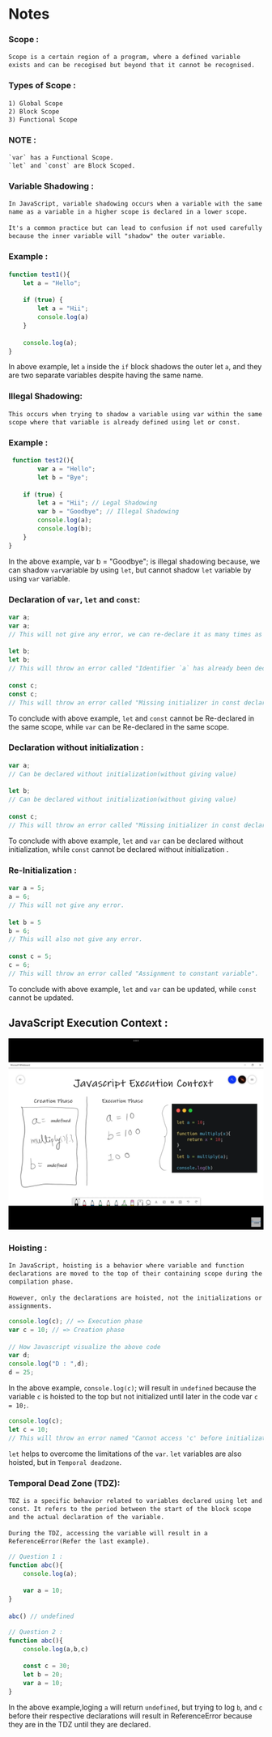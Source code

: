 # Notes

### Scope : 
    Scope is a certain region of a program, where a defined variable exists and can be recogised but beyond that it cannot be recognised.

### Types of Scope :
    1) Global Scope
    2) Block Scope
    3) Functional Scope 

### NOTE : 
    `var` has a Functional Scope.
    `let` and `const` are Block Scoped.

### Variable Shadowing :
    In JavaScript, variable shadowing occurs when a variable with the same name as a variable in a higher scope is declared in a lower scope.

    It's a common practice but can lead to confusion if not used carefully because the inner variable will "shadow" the outer variable.

### Example : 
```javascript
function test1(){
    let a = "Hello";

    if (true) {
        let a = "Hii";
        console.log(a)
    }

    console.log(a);    
}
```
In above example, let `a` inside the `if` block shadows the outer let `a`, and they are two separate variables despite having the same name.

### Illegal Shadowing:
    This occurs when trying to shadow a variable using var within the same scope where that variable is already defined using let or const.

### Example : 
```javascript
 function test2(){
        var a = "Hello";
        let b = "Bye";

    if (true) {
        let a = "Hii"; // Legal Shadowing
        var b = "Goodbye"; // Illegal Shadowing
        console.log(a);
        console.log(b);
    }
}
```
In the above example, var b = "Goodbye"; is illegal shadowing because, we can shadow `var`variable by using `let`, but cannot shadow `let` variable by using `var` variable.

### Declaration of `var`, `let` and `const`:

```javascript
var a;
var a;
// This will not give any error, we can re-declare it as many times as we want.

let b;
let b;
// This will throw an error called "Identifier `a` has already been declared".

const c;
const c;
// This will throw an error called "Missing initializer in const declaration".
```
To conclude with above example, `let` and `const` cannot be Re-declared in the same scope, while `var` can be Re-declared in the same scope.

### Declaration without initialization :

```javascript
var a;
// Can be declared without initialization(without giving value)

let b;
// Can be declared without initialization(without giving value)

const c;
// This will throw an error called "Missing initializer in const declaration".
```
To conclude with above example, `let` and `var` can be declared without initialization, while `const` cannot be declared without initialization .

### Re-Initialization : 

```javascript
var a = 5;
a = 6;
// This will not give any error.

let b = 5
b = 6;
// This will also not give any error.

const c = 5;
c = 6;
// This will throw an error called "Assignment to constant variable".
```
To conclude with above example, `let` and `var` can be updated, while `const` cannot be updated.

## JavaScript Execution Context : 
<img src="./ExecutionContext.PNG" />

### Hoisting : 
    In JavaScript, hoisting is a behavior where variable and function declarations are moved to the top of their containing scope during the compilation phase.

    However, only the declarations are hoisted, not the initializations or assignments.

```javascript
console.log(c); // => Execution phase
var c = 10; // => Creation phase

// How Javascript visualize the above code
var d;
console.log("D : ",d);
d = 25;
```
In the above example, `console.log(c)`; will result in `undefined` because the variable `c` is hoisted to the top but not initialized until later in the code var `c = 10;`.

```javascript
console.log(c);
let c = 10;
// This will throw an error named "Cannot access 'c' before initialization".
```
`let` helps to overcome the limitations of the `var`.     `let` variables are also hoisted, but in `Temporal deadzone`.

### Temporal Dead Zone (TDZ):
    TDZ is a specific behavior related to variables declared using let and const. It refers to the period between the start of the block scope and the actual declaration of the variable.

    During the TDZ, accessing the variable will result in a ReferenceError(Refer the last example).

```javascript
// Question 1 : 
function abc(){
    console.log(a);

    var a = 10;
}

abc() // undefined
```

```javascript
// Question 2 : 
function abc(){
    console.log(a,b,c)

    const c = 30;
    let b = 20;
    var a = 10;
}
```
In the above example,loging `a` will return `undefined`, but trying to log `b`, and `c` before their respective declarations will result in ReferenceError because they are in the TDZ until they are declared.
